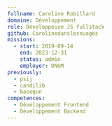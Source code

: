 ```yaml
---
fullname: Caroline Robillard
domaine: Développement
role: Développeuse JS fullstack
github: Carolinedanslesnuages
missions:
  - start: 2019-09-14
    end: 2023-12-31
    status: admin
    employer: DNUM
previously:
  - psij
  - candilib
  - basegun
competences:
  - Développement Frontend
  - Développement Backend
---
```


